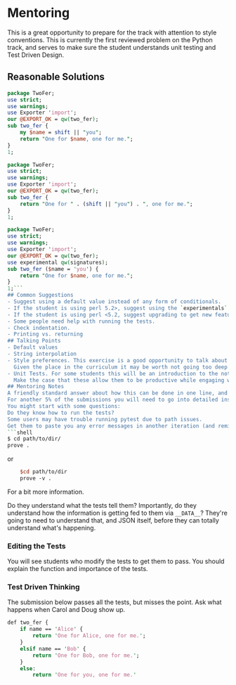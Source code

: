 # Mentoring

This is a great opportunity to prepare for the track with attention to style conventions.
This is currently the first reviewed problem on the Python track, and serves to
make sure the student understands unit testing and Test Driven Design.

## Reasonable Solutions

```perl
package TwoFer;
use strict;
use warnings;
use Exporter 'import';
our @EXPORT_OK = qw(two_fer);
sub two_fer {
    my $name = shift || "you";
    return "One for $name, one for me.";
}
1;
```

```perl
package TwoFer;
use strict;
use warnings;
use Exporter 'import';
our @EXPORT_OK = qw(two_fer);
sub two_fer {
    return "One for " . (shift || "you") . ", one for me.";
}
1;
```

```perl
package TwoFer;
use strict;
use warnings;
use Exporter 'import';
our @EXPORT_OK = qw(two_fer);
use experimental qw(signatures);
sub two_fer ($name = 'you') {
    return "One for $name, one for me.";
}
1;```
## Common Suggestions
- Suggest using a default value instead of any form of conditionals.
- If the student is using perl 5.2>, suggest using the `experimentals` module but make them aware that they're unlikely to find that particular patter in the wild.
- If the student is using perl <5.2, suggest upgrading to get new features - but, again, make them aware that not every situation they might walk into is going to be running the latest version
- Some people need help with running the tests.
- Check indentation.
- Printing vs. returning
## Talking Points
- Default values
- String interpolation
- Style preferences. This exercise is a good opportunity to talk about style conventions like indentation, parameter parenthesis in method declarations (if using `experimental`) and removing redundant comments.
  Given the place in the curriculum it may be worth not going too deep and to not address points that are controversial or personal preference.
- Unit Tests. For some students this will be an introduction to the notion of unit tests.
  Make the case that these allow them to be productive while engaging with the problem.
## Mentoring Notes
A friendly standard answer about how this can be done in one line, and a 'hint: use a different default value' to get rid of the conditionals, will be all you need for maybe 90% of the submissions.
For another 5% of the submissions you will need to go into detailed instructions.
You might start with some questions:
Do they know how to run the tests?
Some users may have trouble running pytest due to path issues.
Get them to paste you any error messages in another iteration (and remind them they can do as many iterations as they want!!) then talk them
```shell
$ cd path/to/dir/
prove .
```

or 

```perl
    $cd path/to/dir
    prove -v .
```

For a bit more information.

Do they understand what the tests tell them? Importantly, do they understand how the information is getting fed to them via `__DATA__`? They're going to need to understand that, and JSON itself, before they can totally understand what's happening.

### Editing the Tests

You will see students who modify the tests to get them to pass.
You should explain the function and importance of the tests.

### Test Driven Thinking

The submission below passes all the tests, but misses the point.
Ask what happens when Carol and Doug show up.

```perl
def two_fer {
    if name == 'Alice' {
        return 'One for Alice, one for me.';
    }
    elsif name == 'Bob' {
        return 'One for Bob, one for me.';
    }
    else:
        return 'One for you, one for me.'
```
